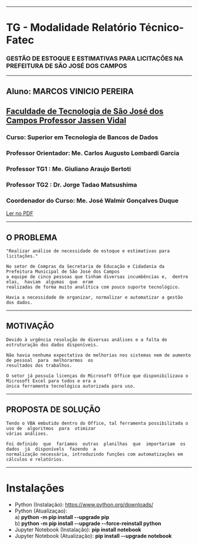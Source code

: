 * * *
# TG - Modalidade Relatório Técnico-Fatec
### **GESTÃO DE ESTOQUE E ESTIMATIVAS PARA LICITAÇÕES NA PREFEITURA DE SÃO JOSÉ DOS CAMPOS**
* * *
## Aluno: **MARCOS VINICIO PEREIRA**
## [Faculdade de Tecnologia de São José dos Campos Professor Jassen Vidal](http://sjc.fatec.sp.gov.br/)
### Curso: **Superior em Tecnologia de Bancos de Dados**
### Professor Orientador: Me. Carlos Augusto Lombardi Garcia
### Professor TG1       : Me. Giuliano Araujo Bertoti 
### Professor TG2       : Dr. Jorge Tadao Matsushima 
### Coordenador do Curso: Me. José Walmir Gonçalves Duque

[Ler no PDF](https://github.com/MarcosVP-Fatec/RT-Fatec-Estoque/blob/master/TG%20-%20Marcos%20Vinicio%20Pereira%20-%20Modalidade%203%20-%20Relat%C3%B3rio%20T%C3%A9cnico.pdf/)

* * *
## O PROBLEMA

	"Realizar análise de necessidade de estoque e estimativas para licitações."

	No setor de Compras da Secretaria de Educação e Cidadania da Prefeitura Municipal de São José dos Campos
	a equipe de cinco pessoas que tinham diversas incumbências e,  dentre  elas,  haviam  algumas  que  eram
	realizadas de forma muito analítica com pouco suporte tecnológico.

	Havia a necessidade de organizar, normalizar e automatizar a gestão dos dados.

*   *   *

## MOTIVAÇÃO

	Devido à urgência resolução de diversas análises e a falta de estruturação dos dados disponíveis.

	Não havia nenhuma expectativa de melhorias nos sistemas nem de aumento de pessoal  para  melhorarmos  os
	resultados dos trabalhos.

	O setor já possuía licenças do Microsoft Office que disponibilizava o Microsoft Excel para todos e era a
	única ferramenta tecnológica autorizada para uso.
	
*   *   *

## PROPOSTA DE SOLUÇÃO

	Tendo o VBA embutido dentro do Office, tal ferramenta possibilitada o uso de  algoritmos  para  otimizar
	várias análises.

	Foi definido  que  faríamos  outras  planilhas  que  importariam  os  dados  já  disponívels  fazendo  a
	normalização necessária, introduzindo funções com automatizações em cálculos e relatórios.

*   *   *

# Instalações
* Python (Instalação): https://www.python.org/downloads/
* Python (Atualizaçao):<br>a) **python -m pip install --upgrade pip** <br>b) **python -m pip install --upgrade --force-reinstall python**
* Jupyter Notebook (Instalação): **pip install notebook**
* Jupyter Notebook (Atualização): **pip install --upgrade notebook**






